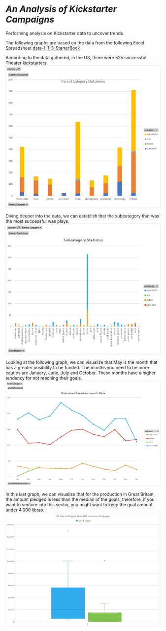 # ***An Analysis of Kickstarter Campaigns***
Performing analysis on Kickstarter data to uncover trends

The following graphs are based on the data from the following Excel Spreadsheet [data-1-1-3-StarterBook](https://drive.google.com/file/d/1ocTwMZrrk5uqsZ-7TQV7bumCex4Nja-X/view?usp=sharing)

According to the data gathered, in the US, there were 525 successful Theater kickstarters.
![Parent Category outcomes](/Parent%20Category%20Outcomes.png)

Diving deeper into the data, we can establish that the subcategory that was the most successful was plays.
![Subcategory Statistics](/Subcategory%20Statistics.png)

Looking at the following graph, we can visualize that May is the month that has a greater posibility to be funded.  The months you need to be more cautios are January, June, July and October. These months have a higher tendency for not reaching their goals.
![Outcomes](/Outcomes%20Based%20on%20Launch%20Dates.png)

In this last graph, we can visualize that for the production in Great Britain, the amount pledged is less than the median of the goals, therefore, if you want to venture into this sector, you might want to keep the goal amount under 4,000 libras.
![GB](/GB%20Goal%20vs%20Pledged%20Musicals.png)

